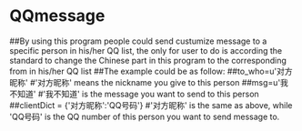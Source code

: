 # QQmessage
##By using this program people could send custumize message to a specific person in his/her QQ list, the only for user to do is according the standard to change the Chinese part in this program to the corresponding from in his/her QQ list
##The example could be as follow:
##to_who=u'对方昵称'   #'对方昵称' means the nickname you give to this person
##msg=u'我不知道'      #'我不知道' is the message you want to send to this person
##clientDict = {'对方昵称':'QQ号码'}     #'对方昵称' is the same as above, while 'QQ号码' is the QQ number of this person you want to send message to. 
